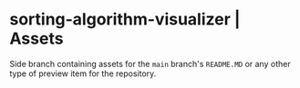 # **sorting-algorithm-visualizer** | Assets
Side branch containing assets for the `main` branch's `README.MD` or any other type of preview item for the repository.